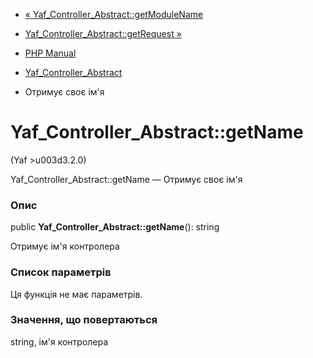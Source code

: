 - [«
Yaf_Controller_Abstract::getModuleName](yaf-controller-abstract.getmodulename.md)
- [Yaf_Controller_Abstract::getRequest
»](yaf-controller-abstract.getrequest.md)

- [PHP Manual](index.md)
- [Yaf_Controller_Abstract](class.yaf-controller-abstract.md)
- Отримує своє ім'я

# Yaf_Controller_Abstract::getName

(Yaf \>u003d3.2.0)

Yaf_Controller_Abstract::getName — Отримує своє ім'я

### Опис

public **Yaf_Controller_Abstract::getName**(): string

Отримує ім'я контролера

### Список параметрів

Ця функція не має параметрів.

### Значення, що повертаються

string, ім'я контролера

